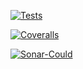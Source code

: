 
[![Tests](https://github.com/alu0101124506/ull-esit-inf-dsi-2122-exam-june-second-exerciseX-alu0101124506/actions/workflows/test.yml/badge.svg)](https://github.com/alu0101124506/ull-esit-inf-dsi-2122-exam-june-second-exerciseX-alu0101124506/actions/workflows/test.yml)

[![Coveralls](https://github.com/alu0101124506/ull-esit-inf-dsi-2122-exam-june-second-exerciseX-alu0101124506/actions/workflows/coveralls.yml/badge.svg)](https://github.com/alu0101124506/ull-esit-inf-dsi-2122-exam-june-second-exerciseX-alu0101124506/actions/workflows/coveralls.yml)

[![Sonar-Could](https://github.com/alu0101124506/ull-esit-inf-dsi-2122-exam-june-second-exerciseX-alu0101124506/actions/workflows/sonarcloud.yml/badge.svg)](https://github.com/alu0101124506/ull-esit-inf-dsi-2122-exam-june-second-exerciseX-alu0101124506/actions/workflows/sonarcloud.yml)